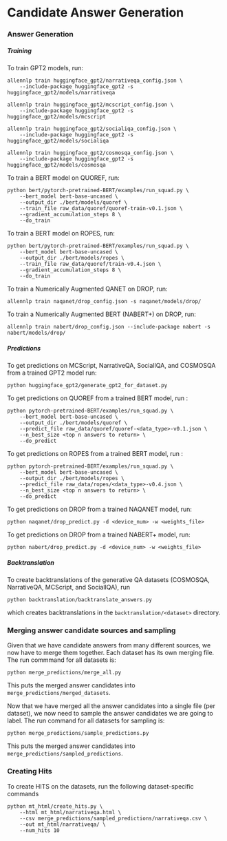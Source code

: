 # Candidate Answer Generation

### Answer Generation

##### Training

To train GPT2 models, run:
```
allennlp train huggingface_gpt2/narrativeqa_config.json \
    --include-package huggingface_gpt2 -s huggingface_gpt2/models/narrativeqa

allennlp train huggingface_gpt2/mcscript_config.json \
    --include-package huggingface_gpt2 -s huggingface_gpt2/models/mcscript

allennlp train huggingface_gpt2/socialiqa_config.json \
    --include-package huggingface_gpt2 -s huggingface_gpt2/models/socialiqa

allennlp train huggingface_gpt2/cosmosqa_config.json \
    --include-package huggingface_gpt2 -s huggingface_gpt2/models/cosmosqa
```

To train a BERT model on QUOREF, run:
```
python bert/pytorch-pretrained-BERT/examples/run_squad.py \
    --bert_model bert-base-uncased \
    --output_dir ./bert/models/quoref \
    --train_file raw_data/quoref/quoref-train-v0.1.json \
    --gradient_accumulation_steps 8 \
    --do_train
```

To train a BERT model on ROPES, run:
```
python bert/pytorch-pretrained-BERT/examples/run_squad.py \
    --bert_model bert-base-uncased \
    --output_dir ./bert/models/ropes \
    --train_file raw_data/quoref/train-v0.4.json \
    --gradient_accumulation_steps 8 \
    --do_train
```

To train a Numerically Augmented QANET on DROP, run:
```
allennlp train naqanet/drop_config.json -s naqanet/models/drop/ 
```

To train a Numerically Augmented BERT (NABERT+) on DROP, run:
```
allennlp train nabert/drop_config.json --include-package nabert -s nabert/models/drop/
```

##### Predictions
To get predictions on MCScript, NarrativeQA, SocialIQA, and COSMOSQA from a trained GPT2 model run:
```
python huggingface_gpt2/generate_gpt2_for_dataset.py
```

To get predictions on QUOREF from a trained BERT model, run :
```
python pytorch-pretrained-BERT/examples/run_squad.py \
    --bert_model bert-base-uncased \
    --output_dir ./bert/models/quoref \
    --predict_file raw_data/quoref/quoref-<data_type>-v0.1.json \
    --n_best_size <top n answers to return> \
    --do_predict
```

To get predictions on ROPES from a trained BERT model, run :
```
python pytorch-pretrained-BERT/examples/run_squad.py \
    --bert_model bert-base-uncased \
    --output_dir ./bert/models/ropes \
    --predict_file raw_data/ropes/<data_type>-v0.4.json \
    --n_best_size <top n answers to return> \
    --do_predict
```

To get predictions on DROP from a trained NAQANET model, run:
```
python naqanet/drop_predict.py -d <device_num> -w <weights_file>
```

To get predictions on DROP from a trained NABERT+ model, run:
```
python nabert/drop_predict.py -d <device_num> -w <weights_file>
```

##### Backtranslation
To create backtranslations of the generative QA datasets (COSMOSQA, NarrativeQA, MCScript, and SocialIQA), run
```
python backtranslation/backtranslate_answers.py
```
which creates backtranslations in the `backtranslation/<dataset>` directory. 

### Merging answer candidate sources and sampling
Given that we have candidate answers from many different sources, we now have to merge them together. 
Each dataset has its own merging file. The run commmand for all datasets is: 
```
python merge_predictions/merge_all.py
```
This puts the merged answer candidates into `merge_predictions/merged_datasets`.

Now that we have merged all the answer candidates into a single file (per dataset), we now need
to sample the answer candidates we are going to label. The run command for all datasets for sampling is:
```
python merge_predictions/sample_predictions.py
```
This puts the merged answer candidates into `merge_predictions/sampled_predictions`.

### Creating Hits
To create HITS on the datasets, run the following dataset-specific commands

```
python mt_html/create_hits.py \
    --html mt_html/narrativeqa.html \
    --csv merge_predictions/sampled_predictions/narrativeqa.csv \
    --out mt_html/narrativeqa/ \
    --num_hits 10 
```